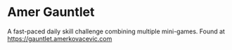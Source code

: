 # Amer Gauntlet

A fast-paced daily skill challenge combining multiple mini-games. Found at https://gauntlet.amerkovacevic.com
